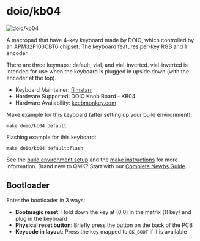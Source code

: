 # doio/kb04

![doio/kb04](https://cdn.shopify.com/s/files/1/0463/5980/6101/products/4_f40396cc-ea72-47a5-887f-bbeeb4023b11_1100x.png?v=1654787686)

A macropad that have 4-key keyboard made by DOIO, which controlled by an APM32F103CBT6 chipset. The keyboard features per-key RGB and 1 encoder.

There are three keymaps: dafault, vial, and vial-inverted. vial-inverted is intended for use when the keyboard is plugged in upside down (with the encoder at the top).

* Keyboard Maintainer: [filmstarr](https://github.com/filmstarr)
* Hardware Supported: DOIO Knob Board - KB04
* Hardware Availability: [keebmonkey.com](https://www.keebmonkey.com/products/megalodon-macro-pad-with-a-knob)

Make example for this keyboard (after setting up your build environment):

    make doio/kb04:default

Flashing example for this keyboard:

    make doio/kb04:default:flash

See the [build environment setup](https://docs.qmk.fm/#/getting_started_build_tools) and the [make instructions](https://docs.qmk.fm/#/getting_started_make_guide) for more information. Brand new to QMK? Start with our [Complete Newbs Guide](https://docs.qmk.fm/#/newbs).

## Bootloader

Enter the bootloader in 3 ways:

* **Bootmagic reset**: Hold down the key at (0,0) in the matrix (1! key) and plug in the keyboard
* **Physical reset button**: Briefly press the button on the back of the PCB
* **Keycode in layout**: Press the key mapped to `QK_BOOT` if it is available
